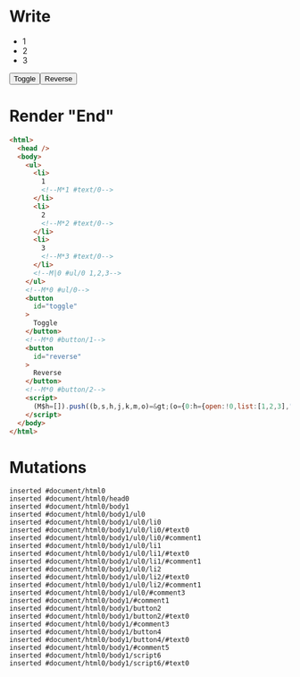 # Write
  <ul><li>1<!M*1 #text/0></li><li>2<!M*2 #text/0></li><li>3<!M*3 #text/0></li><!M|0 #ul/0 1,2,3></ul><!M*0 #ul/0><button id=toggle>Toggle</button><!M*0 #button/1><button id=reverse>Reverse</button><!M*0 #button/2><script>(M$h=[]).push((b,s,h,j,k,m,o)=>(o={0:h={open:!0,list:[1,2,3],"#ul/0(":new Map([[1,j={}],[2,k={}],[3,m={}]])},1:j,2:k,3:m},j._=k._=m._=h,o),[0,"packages/translator/src/__tests__/fixtures/basic-shared-node-ref/template.marko_0_list",0,"packages/translator/src/__tests__/fixtures/basic-shared-node-ref/template.marko_0_open",])</script>


# Render "End"
```html
<html>
  <head />
  <body>
    <ul>
      <li>
        1
        <!--M*1 #text/0-->
      </li>
      <li>
        2
        <!--M*2 #text/0-->
      </li>
      <li>
        3
        <!--M*3 #text/0-->
      </li>
      <!--M|0 #ul/0 1,2,3-->
    </ul>
    <!--M*0 #ul/0-->
    <button
      id="toggle"
    >
      Toggle
    </button>
    <!--M*0 #button/1-->
    <button
      id="reverse"
    >
      Reverse
    </button>
    <!--M*0 #button/2-->
    <script>
      (M$h=[]).push((b,s,h,j,k,m,o)=&gt;(o={0:h={open:!0,list:[1,2,3],"#ul/0(":new Map([[1,j={}],[2,k={}],[3,m={}]])},1:j,2:k,3:m},j._=k._=m._=h,o),[0,"packages/translator/src/__tests__/fixtures/basic-shared-node-ref/template.marko_0_list",0,"packages/translator/src/__tests__/fixtures/basic-shared-node-ref/template.marko_0_open",])
    </script>
  </body>
</html>
```

# Mutations
```
inserted #document/html0
inserted #document/html0/head0
inserted #document/html0/body1
inserted #document/html0/body1/ul0
inserted #document/html0/body1/ul0/li0
inserted #document/html0/body1/ul0/li0/#text0
inserted #document/html0/body1/ul0/li0/#comment1
inserted #document/html0/body1/ul0/li1
inserted #document/html0/body1/ul0/li1/#text0
inserted #document/html0/body1/ul0/li1/#comment1
inserted #document/html0/body1/ul0/li2
inserted #document/html0/body1/ul0/li2/#text0
inserted #document/html0/body1/ul0/li2/#comment1
inserted #document/html0/body1/ul0/#comment3
inserted #document/html0/body1/#comment1
inserted #document/html0/body1/button2
inserted #document/html0/body1/button2/#text0
inserted #document/html0/body1/#comment3
inserted #document/html0/body1/button4
inserted #document/html0/body1/button4/#text0
inserted #document/html0/body1/#comment5
inserted #document/html0/body1/script6
inserted #document/html0/body1/script6/#text0
```